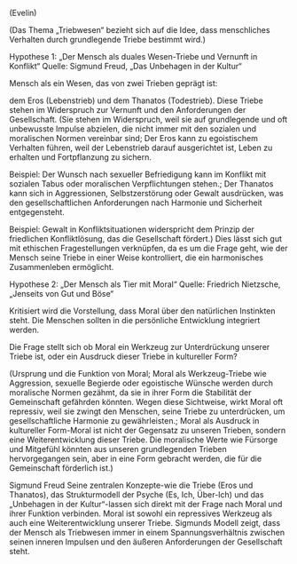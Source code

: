 (Evelin)

(Das Thema „Triebwesen“ bezieht sich auf die Idee, dass menschliches Verhalten durch grundlegende Triebe bestimmt wird.)

Hypothese 1: „Der Mensch als duales Wesen-Triebe und Vernunft in Konflikt“
Quelle: Sigmund Freud, „Das Unbehagen in der Kultur“

Mensch als ein Wesen, das von zwei Trieben geprägt ist:

dem Eros (Lebenstrieb) und dem Thanatos (Todestrieb). Diese Triebe stehen im Widerspruch zur Vernunft und den Anforderungen der Gesellschaft. (Sie stehen im Widerspruch, weil sie auf grundlegende und oft unbewusste Impulse abzielen, die nicht immer mit den sozialen und moralischen Normen vereinbar sind;
Der Eros kann zu egoistischem Verhalten führen, weil der Lebenstrieb darauf ausgerichtet ist, Leben zu erhalten und Fortpflanzung zu sichern.

Beispiel: Der Wunsch nach sexueller Befriedigung kann im Konflikt mit sozialen Tabus oder moralischen Verpflichtungen stehen.; Der Thanatos kann sich in Aggressionen, Selbstzerstörung oder Gewalt ausdrücken, was den gesellschaftlichen Anforderungen nach Harmonie und Sicherheit entgegensteht.

Beispiel: Gewalt in Konfliktsituationen widerspricht dem Prinzip der friedlichen Konfliktlösung, das die Gesellschaft fördert.) Dies lässt sich gut mit ethischen Fragestellungen verknüpfen, da es um die Frage geht, wie der Mensch seine Triebe in einer Weise kontrolliert, die ein harmonisches Zusammenleben ermöglicht.


Hypothese 2: „Der Mensch als Tier mit Moral“
Quelle: Friedrich Nietzsche, „Jenseits von Gut und Böse“

Kritisiert wird die Vorstellung, dass Moral über den natürlichen Instinkten steht. Die Menschen sollten in die persönliche Entwicklung integriert werden.

Die Frage stellt sich ob Moral ein Werkzeug zur Unterdrückung unserer Triebe ist, oder ein Ausdruck dieser Triebe in kultureller Form?

(Ursprung und die Funktion von Moral; Moral als Werkzeug-Triebe wie Aggression, sexuelle Begierde oder egoistische Wünsche werden durch moralische Normen gezähmt, da sie in ihrer Form die Stabilität der Gemeinschaft gefährden könnten. Wegen diese Sichtweise, wirkt Moral oft repressiv, weil sie zwingt den Menschen, seine Triebe zu unterdrücken, um gesellschaftliche Harmonie zu gewährleisten.; Moral als Ausdruck in kultureller Form-Moral ist nicht der Gegensatz zu unseren Trieben, sondern eine Weiterentwicklung dieser Triebe. Die moralische Werte wie Fürsorge und Mitgefühl könnten aus unseren grundlegenden Trieben hervorgegangen sein, aber in eine Form gebracht werden, die für die Gemeinschaft förderlich ist.)

Sigmund Freud
Seine zentralen Konzepte-wie die Triebe (Eros und Thanatos), das Strukturmodell der Psyche (Es, Ich, Über-Ich) und das „Unbehagen in der Kultur“-lassen sich direkt mit der Frage nach Moral und ihrer Funktion verbinden. Moral ist sowohl ein repressives Werkzeug als auch eine Weiterentwicklung unserer Triebe. Sigmunds Modell zeigt, dass der Mensch als Triebwesen immer in einem Spannungsverhältnis zwischen seinen inneren Impulsen und den äußeren Anforderungen der Gesellschaft steht.
